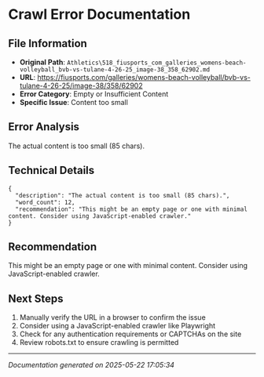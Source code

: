# Crawl Error Documentation

## File Information
- **Original Path**: `Athletics\518_fiusports_com_galleries_womens-beach-volleyball_bvb-vs-tulane-4-26-25_image-38_358_62902.md`
- **URL**: https://fiusports.com/galleries/womens-beach-volleyball/bvb-vs-tulane-4-26-25/image-38/358/62902
- **Error Category**: Empty or Insufficient Content
- **Specific Issue**: Content too small

## Error Analysis
The actual content is too small (85 chars).

## Technical Details
```
{
  "description": "The actual content is too small (85 chars).",
  "word_count": 12,
  "recommendation": "This might be an empty page or one with minimal content. Consider using JavaScript-enabled crawler."
}
```

## Recommendation
This might be an empty page or one with minimal content. Consider using JavaScript-enabled crawler.

## Next Steps
1. Manually verify the URL in a browser to confirm the issue
2. Consider using a JavaScript-enabled crawler like Playwright
3. Check for any authentication requirements or CAPTCHAs on the site
4. Review robots.txt to ensure crawling is permitted

---
*Documentation generated on 2025-05-22 17:05:34*
